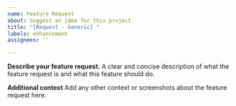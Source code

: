 ```yaml
---
name: Feature Request
about: Suggest an idea for this project
title: "[Request - Generic] "
labels: enhancement
assignees: ''

---
```


**Describe your feature request.**
A clear and concise description of what the feature request is and what this feature should do.

**Additional context**
Add any other context or screenshots about the feature request here.
